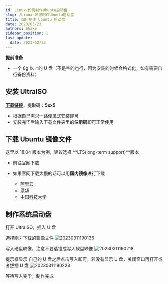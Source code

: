 ```yaml
---
id: Linux-如何制作Ubuntu启动盘
slug: /Linux-如何制作Ubuntu启动盘
title: 如何制作 Ubuntu 启动盘
date: 2023/03/23
authors: Shake
sidebar_position: 1
last_update:
  date: 2023/02/23
---
```


**提前准备**

- 一个 8g 以上的 U 盘（不是空的也行，因为安装的时候会格式化，如有需要自行备份资料）

## 安装 UltraISO

**[下载链接](https://pan.baidu.com/s/1-8PChYpjEOZ0CMoBtOHPBw)**，提取码：**5xx5**<br/>

- 根据自己需求一路傻瓜式安装即可
- 安装完毕后输入下载文件夹里的**注册码**即可正常使用

## 下载 Ubuntu 镜像文件

这里以 18.04 版本为例，建议选择 **LTS(long-term support)**版本

- 前往[官网](http://releases.ubuntu.com/)下载
- 如果官网下载太慢的话可以用**国内镜像**进行下载
  
  - [阿里云](http://mirrors.aliyun.com/)
  - [清华](https://mirror.tuna.tsinghua.edu.cn/)
  - [中国科技大学](http://mirrors.ustc.edu.cn/)

## 制作系统启动盘

打开 UltraISO，插入 U 盘

选择刚才下载的镜像文件
![20230311190136](https://shake-picture.oss-cn-guangzhou.aliyuncs.com/Docusaurus/docs/Stack/Linux/20230311190136.png)

写入硬盘映像，注意不要选错成写入软盘映像
![20230311190218](https://shake-picture.oss-cn-guangzhou.aliyuncs.com/Docusaurus/docs/Stack/Linux/20230311190218.png)

提示框显示 自己的 U 盘之后点击写入即可，若没有显示 U 盘，关闭窗口再打开或者拔插 U 盘
![20230311190228](https://shake-picture.oss-cn-guangzhou.aliyuncs.com/Docusaurus/docs/Stack/Linux/20230311190228.png)

等待写入完毕，制作完成
